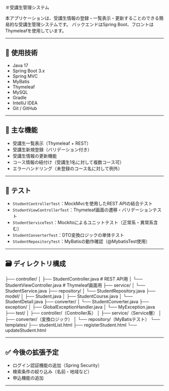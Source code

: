 ＃受講生管理システム

本アプリケーションは、受講生情報の登録・一覧表示・更新することのできる簡易的な受講生管理システムです。
バックエンドはSpring Boot、フロントはThymeleafを使用しています。

---
## 📌 使用技術

- Java 17
- Spring Boot 3.x
- Spring MVC
- MyBatis
- Thymeleaf
- MySQL
- Gradle
- IntelliJ IDEA
- Git / GitHub

---

## 🎯 主な機能

- 受講生一覧表示（Thymeleaf + REST）
- 受講生新規登録（バリデーション付き）
- 受講生情報の更新機能
- コース情報の紐付け（受講生1名に対して複数コース可）
- エラーハンドリング（未登録のコース名に対して例外）

---

## 🧪 テスト

- `StudentControllerTest`：MockMvcを使用したREST APIの結合テスト
- `StudentViewControllerTest`：Thymeleaf画面の遷移・バリデーションテスト
- `StudentServiceTest`：Mockitoによるユニットテスト（正常系・異常系含む）
- `StudentConverterTest`：DTO変換ロジックの単体テスト
- `StudentRepositoryTest`：MyBatisの動作確認（@MybatisTest使用）

---

## 🗃 ディレクトリ構成

├── controller/
│   ├── StudentController.java        # REST API用
│   └── StudentViewController.java    # Thymeleaf画面用
├── service/
│   └── StudentService.java
├── repository/
│   └── StudentRepository.java
├── model/
│   ├── Student.java
│   ├── StudentCourse.java
│   └── StudentDetail.java
├── converter/
│   └── StudentConverter.java
├── exception/
│   ├── GlobalExceptionHandler.java
│   └── MyException.java
├── test/
│   ├── controller/（Controller系）
│   ├── service/（Service層）
│   ├── converter/（変換ロジック）
│   └── repository/（MyBatisテスト）
└── templates/
├── studentList.html
├── registerStudent.html
└── updateStudent.html

---
## ✅ 今後の拡張予定

- ログイン認証機能の追加（Spring Security）
- 検索条件の絞り込み（名前・地域など）
- 申込機能の追加
---